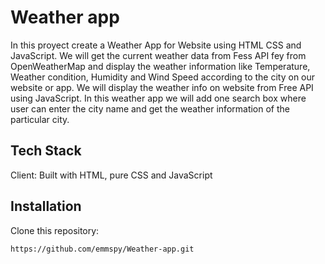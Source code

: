 # Weather app
In this proyect create a Weather App for Website using HTML CSS and JavaScript. We will get the current weather data from Fess API fey from OpenWeatherMap and display the weather information like Temperature,  Weather condition, Humidity and Wind Speed according to the city on our website or app.
We will display the weather info on website from Free API using JavaScript.
In this weather app we will add one search box where user can enter the city name and get the weather information of the particular city.

## Tech Stack
Client: Built with HTML, pure CSS and JavaScript

## Installation

Clone this repository:

```bash
https://github.com/emmspy/Weather-app.git
```